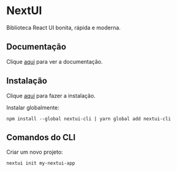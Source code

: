 # NextUI

Biblioteca React UI bonita, rápida e moderna.

## Documentação

Clique [aqui](https://github.com/nextui-org/nextui) para ver a documentação.

## Instalação

Clique [aqui](https://www.npmjs.com/package/@nextui-org/react) para fazer a instalação.

Instalar globalmente:

```
npm install --global nextui-cli | yarn global add nextui-cli
```

## Comandos do CLI

Criar um novo projeto:

```
nextui init my-nextui-app
```
